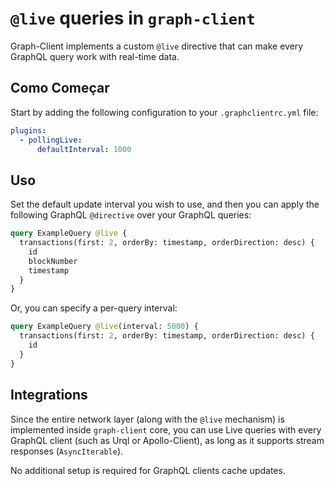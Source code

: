 # `@live` queries in `graph-client`

Graph-Client implements a custom `@live` directive that can make every GraphQL query work with real-time data.

## Como Começar

Start by adding the following configuration to your `.graphclientrc.yml` file:

```yaml
plugins:
  - pollingLive:
      defaultInterval: 1000
```

## Uso

Set the default update interval you wish to use, and then you can apply the following GraphQL `@directive` over your GraphQL queries:

```graphql
query ExampleQuery @live {
  transactions(first: 2, orderBy: timestamp, orderDirection: desc) {
    id
    blockNumber
    timestamp
  }
}
```

Or, you can specify a per-query interval:

```graphql
query ExampleQuery @live(interval: 5000) {
  transactions(first: 2, orderBy: timestamp, orderDirection: desc) {
    id
  }
}
```

## Integrations

Since the entire network layer (along with the `@live` mechanism) is implemented inside `graph-client` core, you can use Live queries with every GraphQL client (such as Urql or Apollo-Client), as long as it supports stream responses (`AsyncIterable`).

No additional setup is required for GraphQL clients cache updates.
